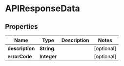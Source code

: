 

# APIResponseData

## Properties

Name | Type | Description | Notes
------------ | ------------- | ------------- | -------------
**description** | **String** |  |  [optional]
**errorCode** | **Integer** |  |  [optional]



